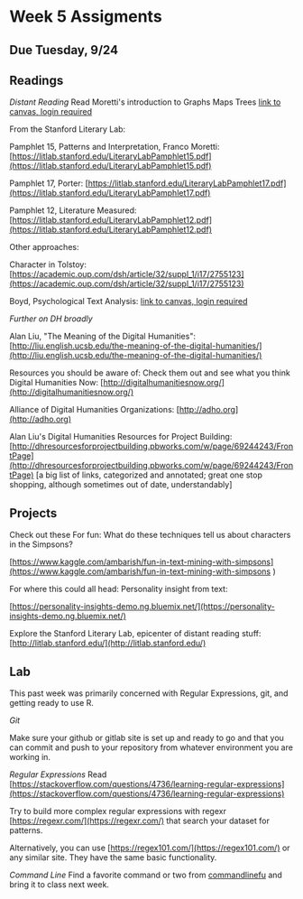 # Week 5 Assigments

## Due Tuesday, 9/24

## Readings
*Distant Reading*
Read Moretti's introduction to Graphs Maps Trees [link to canvas, login required](https://fsu.instructure.com/courses/97324/files?preview=5869428)

From the Stanford Literary Lab:

Pamphlet 15, Patterns and Interpretation, Franco Moretti: [https://litlab.stanford.edu/LiteraryLabPamphlet15.pdf](https://litlab.stanford.edu/LiteraryLabPamphlet15.pdf)

Pamphlet 17, Porter: [https://litlab.stanford.edu/LiteraryLabPamphlet17.pdf](https://litlab.stanford.edu/LiteraryLabPamphlet17.pdf)

Pamphlet 12, Literature Measured: [https://litlab.stanford.edu/LiteraryLabPamphlet12.pdf](https://litlab.stanford.edu/LiteraryLabPamphlet12.pdf)

Other approaches:

Character in Tolstoy: [https://academic.oup.com/dsh/article/32/suppl_1/i17/2755123](https://academic.oup.com/dsh/article/32/suppl_1/i17/2755123)

Boyd, Psychological Text Analysis: [link to canvas, login required](https://fsu.instructure.com/courses/97324/files?preview=5869427)


*Further on DH broadly*

Alan Liu, "The Meaning of the Digital Humanities": [http://liu.english.ucsb.edu/the-meaning-of-the-digital-humanities/](http://liu.english.ucsb.edu/the-meaning-of-the-digital-humanities/)


Resources you should be aware of:
Check them out and see what you think
Digital Humanities Now: [http://digitalhumanitiesnow.org/](http://digitalhumanitiesnow.org/)

Alliance of Digital Humanities Organizations: [http://adho.org](http://adho.org)

Alan Liu's Digital Humanities Resources for Project Building: [http://dhresourcesforprojectbuilding.pbworks.com/w/page/69244243/FrontPage](http://dhresourcesforprojectbuilding.pbworks.com/w/page/69244243/FrontPage) [a big list of links, categorized and annotated; great one stop shopping, although sometimes out of date, understandably]

## Projects
Check out these
For fun: What do these techniques tell us about characters in the Simpsons?

[https://www.kaggle.com/ambarish/fun-in-text-mining-with-simpsons](https://www.kaggle.com/ambarish/fun-in-text-mining-with-simpsons
)

For where this could all head: Personality insight from text:

[https://personality-insights-demo.ng.bluemix.net/](https://personality-insights-demo.ng.bluemix.net/)


 Explore the Stanford Literary Lab, epicenter of distant reading stuff: [http://litlab.stanford.edu/](http://litlab.stanford.edu/)


## Lab

This past week was primarily concerned with Regular Expressions, git, and getting ready to use R. 

*Git*

Make sure your github or gitlab site is set up and ready to go and that you can commit and push to your repository from whatever environment you are working in. 

*Regular Expressions*
Read [https://stackoverflow.com/questions/4736/learning-regular-expressions](https://stackoverflow.com/questions/4736/learning-regular-expressions)

Try to build more complex regular expressions with regexr [https://regexr.com/](https://regexr.com/) that search your dataset for patterns. 

Alternatively, you can use [https://regex101.com/](https://regex101.com/) or any similar site. They have the same basic functionality.

*Command Line*
Find a favorite command or two from [commandlinefu](https://www.commandlinefu.com/commands/browse) and bring it to class next week.
